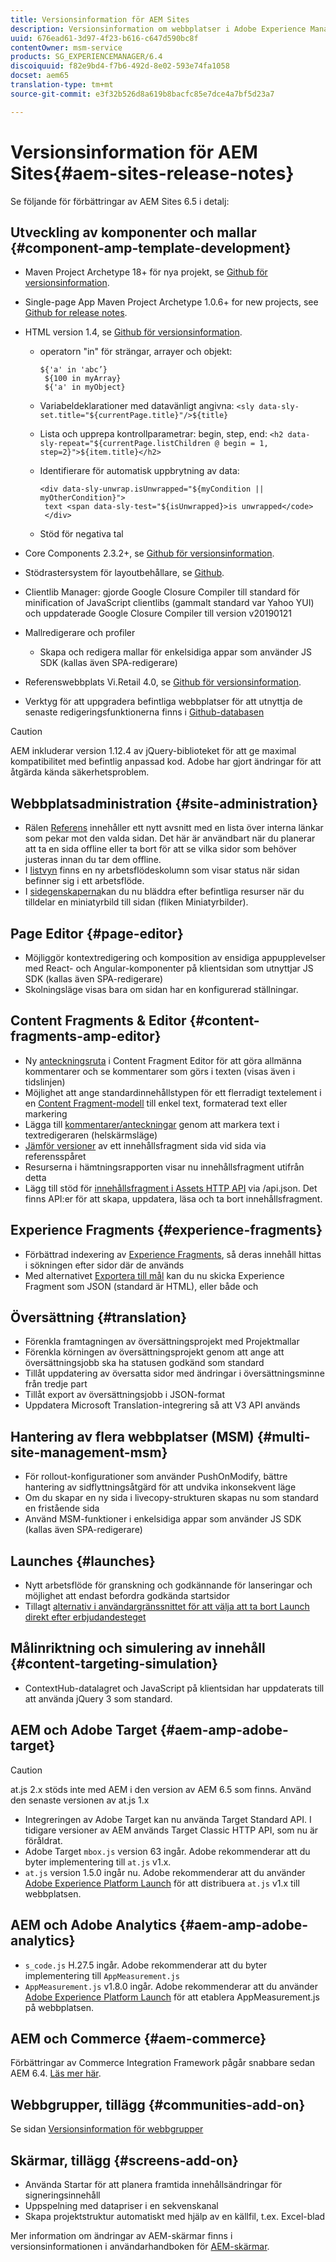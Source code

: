 ```yaml
---
title: Versionsinformation för AEM Sites
description: Versionsinformation om webbplatser i Adobe Experience Manager 6.5.
uuid: 676ead61-3d97-4f23-b616-c647d590bc8f
contentOwner: msm-service
products: SG_EXPERIENCEMANAGER/6.4
discoiquuid: f82e9bd4-f7b6-492d-8e02-593e74fa1058
docset: aem65
translation-type: tm+mt
source-git-commit: e3f32b526d8a619b8bacfc85e7dce4a7bf5d23a7

---
```



# Versionsinformation för AEM Sites{#aem-sites-release-notes}

Se följande för förbättringar av AEM Sites 6.5 i detalj:

## Utveckling av komponenter och mallar {#component-amp-template-development}

* Maven Project Archetype 18+ för nya projekt, se [Github för versionsinformation](https://github.com/Adobe-Marketing-Cloud/aem-project-archetype/releases).
* Single-page App Maven Project Archetype 1.0.6+ for new projects, see [Github for release notes](https://github.com/adobe/aem-spa-project-archetype/releases).
* HTML version 1.4, se [Github för versionsinformation](https://github.com/adobe/htl-spec/releases/tag/1.4).

   * operatorn &quot;in&quot; för strängar, arrayer och objekt:

      ```
      ${'a' in 'abc’}
       ${100 in myArray}
       ${'a' in myObject}
      ```

   * Variabeldeklarationer med datavänligt angivna:
      `<sly data-sly-set.title="${currentPage.title}"/>${title}`

   * Lista och upprepa kontrollparametrar: begin, step, end:
      `<h2 data-sly-repeat="${currentPage.listChildren @ begin = 1, step=2}">${item.title}</h2>`

   * Identifierare för automatisk uppbrytning av data:

      ```
      <div data-sly-unwrap.isUnwrapped="${myCondition || myOtherCondition}">
       text <span data-sly-test="${isUnwrapped}>is unwrapped</code>
       </div>
      ```

   * Stöd för negativa tal

* Core Components 2.3.2+, se [Github för versionsinformation](https://github.com/Adobe-Marketing-Cloud/aem-core-wcm-components/releases).
* Stödrastersystem för layoutbehållare, se [Github](https://github.com/Adobe-Marketing-Cloud/aem-responsivegrid).
* Clientlib Manager: gjorde Google Closure Compiler till standard för minification of JavaScript clientlibs (gammalt standard var Yahoo YUI) och uppdaterade Google Closure Compiler till version v20190121
* Mallredigerare och profiler

   * Skapa och redigera mallar för enkelsidiga appar som använder JS SDK (kallas även SPA-redigerare)

* Referenswebbplats Vi.Retail 4.0, se [Github för versionsinformation](https://github.com/Adobe-Marketing-Cloud/aem-sample-we-retail/releases).
* Verktyg för att uppgradera befintliga webbplatser för att utnyttja de senaste redigeringsfunktionerna finns i [Github-databasen](https://github.com/adobe/aem-modernize-tools)

>[!CAUTION]
>
>AEM inkluderar version 1.12.4 av jQuery-biblioteket för att ge maximal kompatibilitet med befintlig anpassad kod. Adobe har gjort ändringar för att åtgärda kända säkerhetsproblem.

## Webbplatsadministration {#site-administration}

* Rälen [Referens](/help/sites-authoring/author-environment-tools.md#references) innehåller ett nytt avsnitt med en lista över interna länkar som pekar mot den valda sidan. Det här är användbart när du planerar att ta en sida offline eller ta bort för att se vilka sidor som behöver justeras innan du tar dem offline.
* I [listvyn](/help/sites-authoring/basic-handling.md#list-view) finns en ny arbetsflödeskolumn som visar status när sidan befinner sig i ett arbetsflöde.
* I [sidegenskaperna](/help/sites-authoring/editing-page-properties.md)kan du nu bläddra efter befintliga resurser när du tilldelar en miniatyrbild till sidan (fliken Miniatyrbilder).

## Page Editor {#page-editor}

* Möjliggör kontextredigering och komposition av ensidiga appupplevelser med React- och Angular-komponenter på klientsidan som utnyttjar JS SDK (kallas även SPA-redigerare)
* Skolningsläge visas bara om sidan har en konfigurerad ställningar.

## Content Fragments &amp; Editor {#content-fragments-amp-editor}

* Ny [anteckningsruta](/help/assets/content-fragments-variations.md#viewing-editing-deleting-annotations) i Content Fragment Editor för att göra allmänna kommentarer och se kommentarer som görs i texten (visas även i tidslinjen)
* Möjlighet att ange standardinnehållstypen för ett flerradigt textelement i en [Content Fragment-modell](/help/assets/content-fragments-models.md) till enkel text, formaterad text eller markering
* Lägga till [kommentarer/anteckningar](/help/assets/content-fragments-variations.md#annotating-a-content-fragment) genom att markera text i textredigeraren (helskärmsläge)
* [Jämför versioner](/help/assets/content-fragments-managing.md#comparing-fragment-versions) av ett innehållsfragment sida vid sida via referensspåret
* Resurserna i hämtningsrapporten visar nu innehållsfragment utifrån detta
* Lägg till stöd för [innehållsfragment i Assets HTTP API](/help/assets/assets-api-content-fragments.md) via /api.json. Det finns API:er för att skapa, uppdatera, läsa och ta bort innehållsfragment.

## Experience Fragments {#experience-fragments}

* Förbättrad indexering av [Experience Fragments](/help/sites-authoring/experience-fragments.md), så deras innehåll hittas i sökningen efter sidor där de används
* Med alternativet [Exportera till mål](/help/sites-administering/experience-fragments-target.md) kan du nu skicka Experience Fragment som JSON (standard är HTML), eller både och

## Översättning {#translation}

* Förenkla framtagningen av översättningsprojekt med Projektmallar
* Förenkla körningen av översättningsprojekt genom att ange att översättningsjobb ska ha statusen godkänd som standard
* Tillåt uppdatering av översatta sidor med ändringar i översättningsminne från tredje part
* Tillåt export av översättningsjobb i JSON-format
* Uppdatera Microsoft Translation-integrering så att V3 API används

## Hantering av flera webbplatser (MSM) {#multi-site-management-msm}

* För rollout-konfigurationer som använder PushOnModify, bättre hantering av sidflyttningsåtgärd för att undvika inkonsekvent läge
* Om du skapar en ny sida i livecopy-strukturen skapas nu som standard en fristående sida
* Använd MSM-funktioner i enkelsidiga appar som använder JS SDK (kallas även SPA-redigerare)

## Launches {#launches}

* Nytt arbetsflöde för granskning och godkännande för lanseringar och möjlighet att endast befordra godkända startsidor
* Tillagt [alternativ i användargränssnittet för att välja att ta bort Launch direkt efter erbjudandesteget](/help/sites-authoring/launches-promoting.md#promoting-launch-pages)

## Målinriktning och simulering av innehåll {#content-targeting-simulation}

* ContextHub-datalagret och JavaScript på klientsidan har uppdaterats till att använda jQuery 3 som standard.

## AEM och Adobe Target {#aem-amp-adobe-target}

>[!CAUTION]
>
>at.js 2.x stöds inte med AEM i den version av AEM 6.5 som finns. Använd den senaste versionen av at.js 1.x

* Integreringen av Adobe Target kan nu använda Target Standard API. I tidigare versioner av AEM används Target Classic HTTP API, som nu är föråldrat.
* Adobe Target `mbox.js` version 63 ingår. Adobe rekommenderar att du byter implementering till `at.js` v1.x.
* `at.js` version 1.5.0 ingår nu. Adobe rekommenderar att du använder [Adobe Experience Platform Launch](https://www.adobe.com/experience-platform/launch.html) för att distribuera `at.js` v1.x till webbplatsen.

## AEM och Adobe Analytics {#aem-amp-adobe-analytics}

* `s_code.js` H.27.5 ingår. Adobe rekommenderar att du byter implementering till `AppMeasurement.js`
* `AppMeasurement.js` v1.8.0 ingår. Adobe rekommenderar att du använder [Adobe Experience Platform Launch](https://www.adobe.com/experience-platform/launch.html) för att etablera AppMeasurement.js på webbplatsen.

## AEM och Commerce {#aem-commerce}

Förbättringar av Commerce Integration Framework pågår snabbare sedan AEM 6.4. [Läs mer här](https://www.adobe.io/apis/experiencecloud/commerce-integration-framework/docs.html).

## Webbgrupper, tillägg {#communities-add-on}

Se sidan [Versionsinformation för webbgrupper](../release-notes/communities-release-notes.md)

## Skärmar, tillägg {#screens-add-on}

* Använda Startar för att planera framtida innehållsändringar för signeringsinnehåll
* Uppspelning med datapriser i en sekvenskanal
* Skapa projektstruktur automatiskt med hjälp av en källfil, t.ex. Excel-blad

Mer information om ändringar av AEM-skärmar finns i versionsinformationen i användarhandboken för [AEM-skärmar](https://docs.adobe.com/content/help/en/experience-manager-screens/user-guide/aem-screens-introduction.html).
